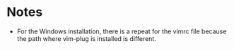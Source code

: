 # Notes

- For the Windows installation, there is a repeat for the vimrc file because the path where vim-plug is installed is different.
